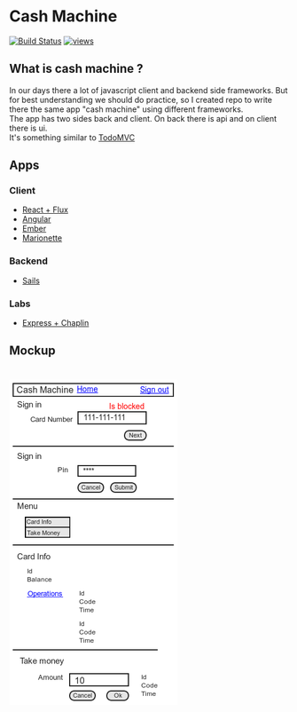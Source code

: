 # Cash Machine
[![Build Status](https://travis-ci.org/ButuzGOL/cashmachine.svg?branch=master)](https://travis-ci.org/ButuzGOL/cashmachine)
[![views](https://sourcegraph.com/api/repos/github.com/ButuzGOL/cashmachine/.counters/views.png)](https://sourcegraph.com/github.com/ButuzGOL/cashmachine)

## What is cash machine ?
In our days there a lot of javascript client and backend side frameworks. But for best understanding we should do practice, so I created repo to write there the same app "cash machine" using different frameworks.  
The app has two sides back and client. On back there is api and on client there is ui.  
It's something similar to [TodoMVC](https://github.com/tastejs/todomvc)

## Apps

### Client
* [React + Flux](https://github.com/ButuzGOL/cashmachine/tree/master/apps/react)
* [Angular](https://github.com/ButuzGOL/cashmachine/tree/master/apps/angular)
* [Ember](https://github.com/ButuzGOL/cashmachine/tree/master/apps/ember)
* [Marionette](https://github.com/ButuzGOL/cashmachine/tree/master/apps/marionette)  

### Backend
* [Sails](https://github.com/ButuzGOL/cashmachine/tree/master/apps/sails)

### Labs
* [Express + Chaplin](https://github.com/ButuzGOL/cashmachine/tree/master/apps/labs/express-chaplin)

## Mockup
# ![Mockup](mockup.png)
